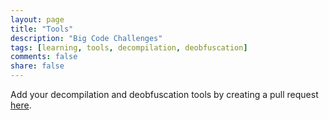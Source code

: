 ```yaml
---
layout: page
title: "Tools"
description: "Big Code Challenges"
tags: [learning, tools, decompilation, deobfuscation]
comments: false
share: false
---
```


Add your decompilation and deobfuscation tools by creating a pull request <a href="https://github.com/learnbigcode/learnbigcode.github.io/tree/master/tools/decomp">here</a>.
